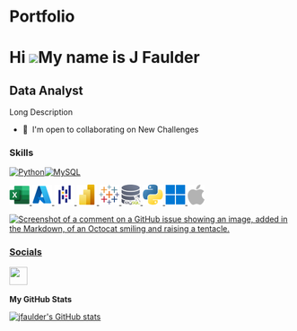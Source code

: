 # Portfolio

Hi ![](https://user-images.githubusercontent.com/18350557/176309783-0785949b-9127-417c-8b55-ab5a4333674e.gif)My name is J Faulder
=================================================================================================================================

Data Analyst
------------

Long Description

* 🤝  I'm open to collaborating on New Challenges

### Skills


<p align="left">
<a href="https://www.python.org/" target="_blank" rel="noreferrer"><img src="https://raw.githubusercontent.com/danielcranney/readme-generator/main/public/icons/skills/python-colored.svg" width="36" height="36" alt="Python" /></a><a href="https://www.mysql.com/" target="_blank" rel="noreferrer"><img src="https://raw.githubusercontent.com/danielcranney/readme-generator/main/public/icons/skills/mysql-colored.svg" width="36" height="36" alt="MySQL" /></a>
</p>

<!-- Working Excel, Tableau, Power BI icons -->
<!-- 
<a href="https://www.microsoft.com/en-us/microsoft-365/excel" target="_blank"><img src="https://img.icons8.com/color/48/000000/microsoft-excel-2019--v1.png" width="36" height="36" alt="Excel" /></a>
<a href="https://www.tableau.com/" target="_blank"><img src="https://img.icons8.com/color/48/000000/tableau-software.png" width="36" height="36" alt="Tableau" /></a>
<a href="https://powerbi.microsoft.com/" target="_blank"><img src="https://img.icons8.com/color/48/000000/power-bi.png" width="36" height="36" alt="Power BI" /></a>
</p>

<img src="">
 -->
 

<a href="https://www.microsoft.com/en-gb/microsoft-365/excel" target="_blank"><img src="assets/excel.png">
<a href="https://azure.microsoft.com/en-gb" target="_blank"><img src="assets/azure.png">
<a href="https://pandas.pydata.org/" target="_blank"><img src="assets/pandas.png">
<a href="https://www.microsoft.com/en-gb/power-platform/products/power-bi" target="_blank"><img src="assets/powerbi.png">
<a href="https://www.tableau.com/" target="_blank"><img src="assets/tableau.png">
<a href="https://www.mysql.com/" target="_blank"><img src="assets/mysql.png">
<a href="https://www.python.org/" target="_blank"><img src="assets/python.png">
<a href="https://www.microsoft.com/en-gb/windows" target="_blank"><img src="assets/windows.png">
<a href="https://www.apple.com/uk/" target="_blank"><img src="assets/macos-grey.png">
<!-- 
<a href="" target="_blank"><img src="">
<a href="" target="_blank"><img src="">
<a href="" target="_blank"><img src="">
<a href="" target="_blank"><img src="">
<a href="" target="_blank"><img src="">
<a href="" target="_blank"><img src="">
<img src="">
<img src="">
<img src="">
<img src="">
<img src="">
-->

<!---
![Microsoft Excel](assets/excel.png)(https://www.microsoft.com/en-gb/microsoft-365/excel) ![Microsoft Azure](assets/azure.png)(https://azure.microsoft.com/en-gb) ![Python Pandas](assets/pandas.png)(https://pandas.pydata.org/) ![Microsoft Power BI](assets/powerbi.png)(https://www.microsoft.com/en-gb/power-platform/products/power-bi) ![Tableau](assets/tableau.png)(https://www.tableau.com/) ![mySQL](assets/mysql.png)(https://www.mysql.com/) ![mySQL](assets/python.png)(https://www.python.org/) ![mySQL](assets/windows.png)(https://www.microsoft.com/en-gb/windows) ![mySQL](assets/macos[grey].png)(https://www.apple.com/uk/)
-->

<!---
<img src="
![mySQL](assets/)()
![mySQL](assets/)()
![alt text](assets/excel_36h.png)
![alt text](assets/ms_azure_36h.png)
![alt text](assets/power_bi_36h.png)
![alt text](assets/python_pandas_36h.png)
![alt text](assets/tableau_36h.png)
-->
![Screenshot of a comment on a GitHub issue showing an image, added in the Markdown, of an Octocat smiling and raising a tentacle.](https://myoctocat.com/assets/images/base-octocat.svg)

### Socials

<p align="left"> <a href="https://www.github.com/jfaulder" target="_blank" rel="noreferrer"> <picture> <source media="(prefers-color-scheme: dark)" srcset="https://raw.githubusercontent.com/danielcranney/readme-generator/main/public/icons/socials/github-dark.svg" /> <source media="(prefers-color-scheme: light)" srcset="https://raw.githubusercontent.com/danielcranney/readme-generator/main/public/icons/socials/github.svg" /> <img src="https://raw.githubusercontent.com/danielcranney/readme-generator/main/public/icons/socials/github.svg" width="32" height="32" /> </picture> </a></p>

<b>My GitHub Stats</b>

<a href="http://www.github.com/jfaulder"><img src="https://github-readme-stats.vercel.app/api?username=jfaulder&show_icons=true&hide=&count_private=true&title_color=0891b2&text_color=ffffff&icon_color=0891b2&bg_color=1c1917&hide_border=true&show_icons=true" alt="jfaulder's GitHub stats" /></a>
